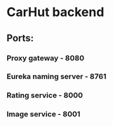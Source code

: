 # CarHut backend

## Ports: 
### Proxy gateway - 8080
### Eureka naming server - 8761
### Rating service - 8000
### Image service - 8001
